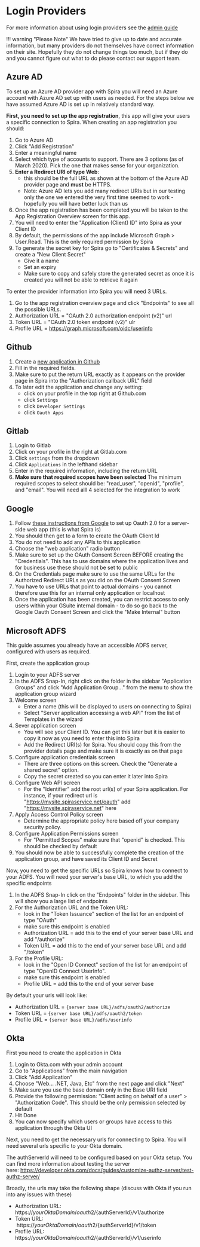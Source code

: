 # Login Providers
For more information about using login providers see the [admin guide](../../Spira-Administration-Guide/System-Users/#login-providers)

!!! warning "Please Note"
    We have tried to give up to date and accurate information, but many providers do not themselves have correct information on their site. Hopefully they do not change things too much, but if they do and you cannot figure out what to do please contact our support team.

## Azure AD
To set up an Azure AD provider app with Spira you will need an Azure account with Azure AD set up with users as needed. For the steps below we have assumed Azure AD is set up in relatively standard way.

**First, you need to set up the app registration**, this app will give your users a specific connection to Spira.
When creating an app registration you should:

1. Go to Azure AD
2. Click "Add Registration"
3. Enter a meaningful name
4. Select which type of accounts to support. There are 3 options (as of March 2020). Pick the one that makes sense for your organization. 
5. **Enter a Redirect URI of type Web**:
    - this should be the full URL as shown at the bottom of the Azure AD provider page and **must** be HTTPS. 
    - Note: Azure AD lets you add many redirect URIs but in our testing only the one we entered the very first time seemed to work - hopefully you will have better luck than us
6. Once the app registration has been completed you will be taken to the App Registration Overview screen for this app. 
7. You will need to enter the "Application (Client) ID" into Spira as your Client ID
8. By default, the permissions of the app include Microsoft Graph > User.Read. This is the only required permission by Spira
9. To generate the secret key for Spira go to "Certificates & Secrets" and create a "New Client Secret"
    - Give it a name
    - Set an expiry
    - Make sure to copy and safely store the generated secret as once it is created you will not be able to retrieve it again

To enter the provider information into Spira you will need 3 URLs. 

1. Go to the app registration overview page and click "Endpoints" to see all the possible URLs. 
2. Authorization URL = "OAuth 2.0 authorization endpoint (v2)" url
3. Token URL = "OAuth 2.0 token endpoint (v2)" ulr
4. Profile URL = https://graph.microsoft.com/oidc/userinfo

## Github
1. Create a [new application in Github](https://github.com/settings/applications/new)
2. Fill in the required fields. 
3. Make sure to put the return URL exactly as it appears on the provider page in Spira into the "Authorization callback URL" field
4. To later edit the application and change any setting:
    - click on your profile in the top right at Github.com
    - click `Settings`
    - click `Developer Settings`
    - click `Oauth Apps`


## Gitlab 
1. Login to Gitlab
2. Click on your profile in the right at Gitlab.com
3. Click `settings` from the dropdown
4. Click `Applications` in the lefthand sidebar
5. Enter in the required information, including the return URL
6. **Make sure that required scopes have been selected** The minimum required scopes to select should be: "read_user", "openid", "profile", and "email". You will need alll 4 selected for the integration to work

## Google
1. Follow [these instructions from Google](https://developers.google.com/identity/protocols/OAuth2WebServer) to set up Oauth 2.0 for a server-side web app (this is what Spira is)
2. You should then get to a form to create the OAuth Client Id
3. You do not need to add any APIs to this application
4. Choose the "web application" radio button 
5. Make sure to set up the OAuth Consent Screen BEFORE creating the "Credentials". This has to use domains where the application lives and for business use these should not be set to public
6. On the Credentials page make sure to use the same URLs for the Authorized Redirect URLs as you did on the OAuth Consent Screen
7. You have to use URLs that point to actual domains - you cannot therefore use this for an internal only application or localhost
8. Once the application has been created, you can restrict access to only users within your GSuite internal domain - to do so go back to the Google Oauth Consent Screen and click the "Make Internal" button

## Microsoft ADFS
This guide assumes you already have an accessible ADFS server, configured with users as required.

First, create the application group

1. Login to your ADFS server
2. In the ADFS Snap-In, right click on the folder in the sidebar "Application Groups" and click "Add Application Group..." from the menu to show the application group wizard
3. Welcome screen
    - Enter a name (this will be displayed to users on connecting to Spira)
    - Select "Server application accessing a web API" from the list of Templates in the wizard
4. Sever application screen
    - You will see your Client ID. You can get this later but it is easier to copy it now as you need to enter this into Spira
    - Add the Redirect URI(s) for Spira. You should copy this from the provider details page and make sure it is exactly as on that page
5. Configure application credentials screen
    - There are three options on this screen. Check the "Generate a shared secret" option.
    - Copy the secret created so you can enter it later into Spira
6. Configure Web API screen
    - For the "Identifier" add the root url(s) of your Spira application. For instance, if your redirect url is "https://mysite.spiraservice.net/oauth" add "https://mysite.spiraservice.net" here
7. Apply Access Control Policy screen
    - Determine the appropriate policy here based off your company security policy.
8. Configure Application Permissions screen
    - For "Permitted Scopes" make sure that "openid" is checked. This should be checked by default
9. You should now be able to successfully complete the creation of the application group, and have saved its Client ID and Secret 

Now, you need to get the specific URLs so Spira knows how to connect to your ADFS. You will need your server's base URL, to which you add the specific endpoints 

1. In the ADFS Snap-In click on the "Endpoints" folder in the sidebar. This will show you a large list of endpoints
2. For the Authorization URL and the Token URL:
    - look in the "Token Issuance" section of the list for an endpoint of type "OAuth"
    - make sure this endpoint is enabled
    - Authorization URL = add this to the end of your server base URL and add "/authorize" 
    - Token URL = add this to the end of your server base URL and add "/token" 
3. For the Profile URL:
    - look in the "Open ID Connect" section of the list for an endpoint of type "OpenID Connect UserInfo". 
    - make sure this endpoint is enabled
    - Profile URL = add this to the end of your server base


By default your urls will look like: 

- Authorization URL = `{server base URL}/adfs/oauth2/authorize`
- Token URL = `{server base URL}/adfs/oauth2/token`
- Profile URL = `{server base URL}/adfs/userinfo`


## Okta
First you need to create the application in Okta

1. Login to Okta.com with your admin account
2. Go to "Applications" from the main navigation
3. Click "Add Application"
4. Choose "Web... .NET, Java, Etc" from the next page and click "Next" 
5. Make sure you use the base domain only in the Base URI field
6. Provide the following permission: "Client acting on behalf of a user" > "Authorization Code". This should be the only permission selected by default
7. Hit Done
8. You can now specify which users or groups have access to this application through the Okta UI

Next, you need to get the necessary urls for connecting to Spira. You will need several urls specific to your Okta domain. 

The authServerId will need to be configured based on your Okta setup. You can find more information about testing the server here: https://developer.okta.com/docs/guides/customize-authz-server/test-authz-server/

Broadly, the urls may take the following shape (discuss with Okta if you run into any issues with these)

- Authorization URL: https://${yourOktaDomain}/oauth2/${authServerId}/v1/authorize
- Token URL:        https://${yourOktaDomain}/oauth2/${authServerId}/v1/token
- Profile URL:       https://${yourOktaDomain}/oauth2/${authServerId}/v1/userinfo